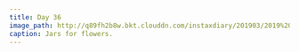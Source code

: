 ```yaml
---
title: Day 36
image_path: http://q89fh2b8w.bkt.clouddn.com/instaxdiary/201903/2019%203%2012.jpg
caption: Jars for flowers.
---
```


